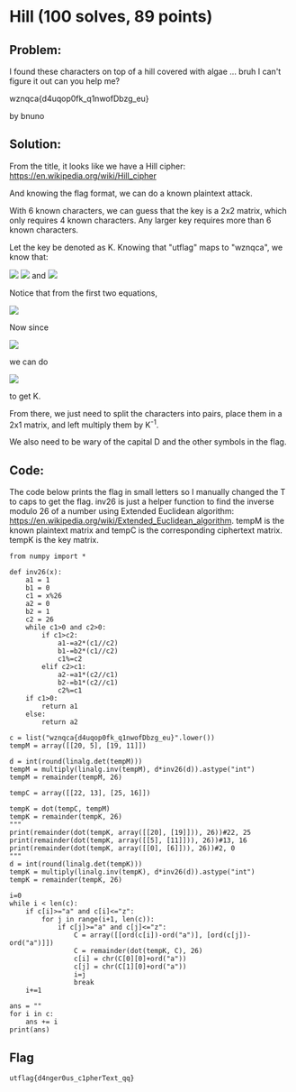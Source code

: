 # Hill (100 solves, 89 points)

## Problem:
I found these characters on top of a hill covered with algae ... bruh I can't figure it out can you help me?

wznqca{d4uqop0fk_q1nwofDbzg_eu}

by bnuno

## Solution:
From the title, it looks like we have a Hill cipher: https://en.wikipedia.org/wiki/Hill_cipher

And knowing the flag format, we can do a known plaintext attack.

With 6 known characters, we can guess that the key is a 2x2 matrix, which only requires 4 known characters. Any larger key requires more than 6 known characters.

Let the key be denoted as K.
Knowing that "utflag" maps to "wznqca", we know that:

<img src=http://latex2png.com/pngs/089bb66973de29ff6771dc4e2526e096.png>
<img src=http://latex2png.com/pngs/adb13f7b38f95632958c9476a0716d8e.png>
and
<img src=http://latex2png.com/pngs/86eac93e1f76e72a84bbd8292967d3d8.png>

Notice that from the first two equations,

<img src=http://latex2png.com/pngs/7d80e0cd1e6c2534ffd7e296631ba486.png>

Now since 

<img src=http://latex2png.com/pngs/79042ee0121f7fa183907de48b034dab.png>

we can do 

<img src=http://latex2png.com/pngs/ad483a5d32bd3e55484af3abf1fc3e6b.png>

to get K.

From there, we just need to split the characters into pairs, place them in a 2x1 matrix, and left multiply them by K<sup>-1</sup>.

We also need to be wary of the capital D and the other symbols in the flag.

## Code:
The code below prints the flag in small letters so I manually changed the T to caps to get the flag.
inv26 is just a helper function to find the inverse modulo 26 of a number using Extended Euclidean algorithm: https://en.wikipedia.org/wiki/Extended_Euclidean_algorithm.
tempM is the known plaintext matrix and tempC is the corresponding ciphertext matrix. tempK is the key matrix.
```python3
from numpy import *

def inv26(x):
    a1 = 1
    b1 = 0
    c1 = x%26
    a2 = 0
    b2 = 1
    c2 = 26
    while c1>0 and c2>0:
        if c1>c2:
            a1-=a2*(c1//c2)
            b1-=b2*(c1//c2)
            c1%=c2
        elif c2>c1:
            a2-=a1*(c2//c1)
            b2-=b1*(c2//c1)
            c2%=c1
    if c1>0:
        return a1
    else:
        return a2

c = list("wznqca{d4uqop0fk_q1nwofDbzg_eu}".lower())
tempM = array([[20, 5], [19, 11]])

d = int(round(linalg.det(tempM)))
tempM = multiply(linalg.inv(tempM), d*inv26(d)).astype("int")
tempM = remainder(tempM, 26)

tempC = array([[22, 13], [25, 16]])

tempK = dot(tempC, tempM)
tempK = remainder(tempK, 26)
"""
print(remainder(dot(tempK, array([[20], [19]])), 26))#22, 25
print(remainder(dot(tempK, array([[5], [11]])), 26))#13, 16
print(remainder(dot(tempK, array([[0], [6]])), 26))#2, 0
"""
d = int(round(linalg.det(tempK)))
tempK = multiply(linalg.inv(tempK), d*inv26(d)).astype("int")
tempK = remainder(tempK, 26)

i=0
while i < len(c):
    if c[i]>="a" and c[i]<="z":
        for j in range(i+1, len(c)):
            if c[j]>="a" and c[j]<="z":
                C = array([[ord(c[i])-ord("a")], [ord(c[j])-ord("a")]])
                C = remainder(dot(tempK, C), 26)
                c[i] = chr(C[0][0]+ord("a"))
                c[j] = chr(C[1][0]+ord("a"))
                i=j
                break
    i+=1

ans = ""
for i in c:
    ans += i
print(ans)

```

## Flag
```
utflag{d4nger0us_c1pherText_qq}
```
